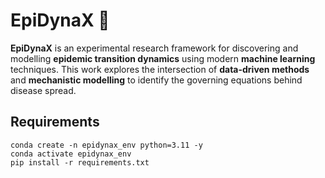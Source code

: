 # EpiDynaX 🦠

**EpiDynaX** is an experimental research framework for discovering and modelling **epidemic transition dynamics** using modern **machine learning** techniques. This work explores the intersection of **data-driven methods** and **mechanistic modelling** to identify the governing equations behind disease spread.

## Requirements

```
conda create -n epidynax_env python=3.11 -y
conda activate epidynax_env
pip install -r requirements.txt
```